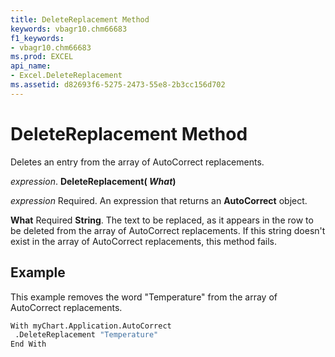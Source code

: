 ```yaml
---
title: DeleteReplacement Method
keywords: vbagr10.chm66683
f1_keywords:
- vbagr10.chm66683
ms.prod: EXCEL
api_name:
- Excel.DeleteReplacement
ms.assetid: d82693f6-5275-2473-55e8-2b3cc156d702
---
```



# DeleteReplacement Method

Deletes an entry from the array of AutoCorrect replacements.

 _expression_. **DeleteReplacement( _What_)**

 _expression_ Required. An expression that returns an **AutoCorrect** object.

 **What** Required **String**. The text to be replaced, as it appears in the row to be deleted from the array of AutoCorrect replacements. If this string doesn't exist in the array of AutoCorrect replacements, this method fails.

## Example

This example removes the word "Temperature" from the array of AutoCorrect replacements.


```vb
With myChart.Application.AutoCorrect 
 .DeleteReplacement "Temperature" 
End With
```


